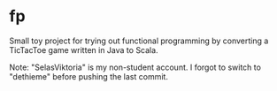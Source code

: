 # fp

Small toy project for trying out functional programming by converting a TicTacToe game written in Java to Scala.

Note: "SelasViktoria" is my non-student account. I forgot to switch to "dethieme" before pushing the last commit.

